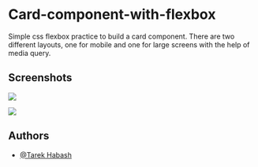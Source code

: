 # Card-component-with-flexbox

Simple css flexbox practice to build a card component.
There are two different layouts, one for mobile and one for large screens with the help of media query.
## Screenshots


![](images/mobile.png)


![](images/large.png)


## Authors

- [@Tarek Habash](https://github.com/tarek797)

